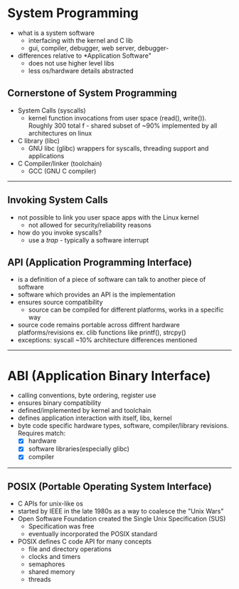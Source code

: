 # System Programming
- what is a system software
    - interfacing with the kernel and C lib
    - gui, compiler, debugger, web server, debugger-
- differences relative to *Application Software"
    - does not use higher level libs
    - less os/hardware details abstracted

## Cornerstone of System Programming
- System Calls (syscalls)
    - kernel function invocations from user space (read(), write()). Roughly 300 total
 f   - shared subset of ~90% implemented by all architectures on linux
- C library (libc)
    - GNU libc (glibc) wrappers for syscalls, threading support and applications
- C Compiler/linker (toolchain)
    - GCC (GNU C compiler)

---

## Invoking System Calls

- not possible to link you user space apps with the Linux kernel
    - not allowed for security/reliability reasons
- how do you invoke syscalls?
    - use a *trap* -  typically a software interrupt
## API (Application Programming Interface)
- is a definition of a piece of software can talk to another piece of software
- software which provides an API is the implementation
- ensures source compatibility
    - source can be compiled for different platforms, works in a specific way
- source code remains portable across diffrent hardware platforms/revisions ex. clib functions like printf(), strcpy()
- exceptions: syscall ~10% architecture differences mentioned

---

# ABI (Application Binary Interface)

- calling conventions, byte ordering, register use
- ensures binary compatibility
- defined/implemented by kernel and toolchain
- defines application interaction with itself, libs, kernel
- byte code specific hardware types, software, compiler/library revisions. Requires match: 
     - [x]  hardware
     - [x] software libraries(especially glibc) 
     - [x] compiler
---

## POSIX (Portable Operating System Interface)

- C APIs for unix-like os 
- started by IEEE in the late 1980s as a way to coalesce the "Unix Wars"
- Open Software Foundation created the Single Unix Specification (SUS)
    - Specification was free
    - eventually incorporated the POSIX standard
- POSIX defines C code API for many concepts
    - file and directory operations
    - clocks and timers
    - semaphores
    - shared memory
    - threads


























































































































